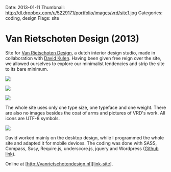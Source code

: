 Date: 2013-01-11
Thumbnail: http://dl.dropbox.com/u/5229171/portfolio/images/vrd/site1.jpg
Categories: coding, design
Flags: site

# Van Rietschoten Design (2013)

Site for [Van Rietschoten Design][link-site], a dutch interior design studio, made in collaboration with [David Kulen][collab1]. Having been given free reign over the site, we allowed ourselves to explore our minimalist tendencies and strip the site to its bare minimum.


[![](http://dl.dropbox.com/u/5229171/portfolio/images/vrd/site1.jpg)][link-site]

[![](http://dl.dropbox.com/u/5229171/portfolio/images/vrd/site2.jpg)][link-site]

[![](http://dl.dropbox.com/u/5229171/portfolio/images/vrd/site3.jpg)][link-site]

The whole site uses only one type size, one typeface and one weight. There are also no images besides the coat of arms and pictures of VRD's work. All icons are UTF-8 symbols.

[![](http://dl.dropbox.com/u/5229171/portfolio/images/vrd/site4.jpg)][link-site]

David worked mainly on the desktop design, while I programmed the whole site and adapted it for mobile devices. The coding was done with SASS, Compass, Susy, Require.js, underscore.js, jquery and Wordpress ([Github link][git]).

Online at [http://vanrietschotendesign.nl][link-site].

[link-site]: http://vanrietschotendesign.nl
[collab1]: http://dkulen.net
[git]: http://github.com/guimachiavelli/vrd
